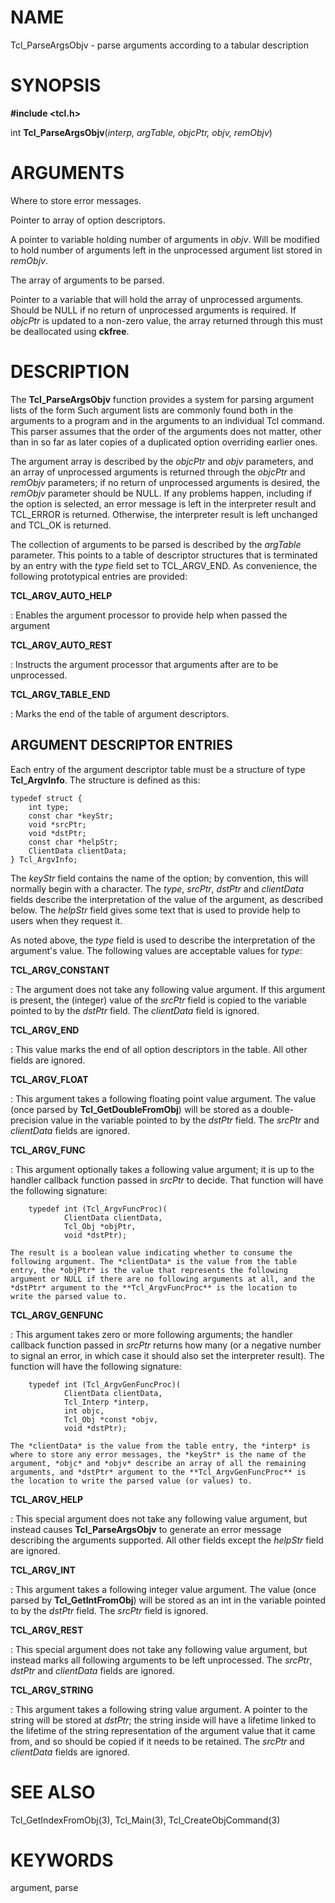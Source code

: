 # NAME

Tcl_ParseArgsObjv - parse arguments according to a tabular description

# SYNOPSIS

**#include \<tcl.h\>**

int **Tcl_ParseArgsObjv**(*interp, argTable, objcPtr, objv, remObjv*)

# ARGUMENTS

Where to store error messages.

Pointer to array of option descriptors.

A pointer to variable holding number of arguments in *objv*. Will be
modified to hold number of arguments left in the unprocessed argument
list stored in *remObjv*.

The array of arguments to be parsed.

Pointer to a variable that will hold the array of unprocessed arguments.
Should be NULL if no return of unprocessed arguments is required. If
*objcPtr* is updated to a non-zero value, the array returned through
this must be deallocated using **ckfree**.

# DESCRIPTION

The **Tcl_ParseArgsObjv** function provides a system for parsing
argument lists of the form Such argument lists are commonly found both
in the arguments to a program and in the arguments to an individual Tcl
command. This parser assumes that the order of the arguments does not
matter, other than in so far as later copies of a duplicated option
overriding earlier ones.

The argument array is described by the *objcPtr* and *objv* parameters,
and an array of unprocessed arguments is returned through the *objcPtr*
and *remObjv* parameters; if no return of unprocessed arguments is
desired, the *remObjv* parameter should be NULL. If any problems happen,
including if the option is selected, an error message is left in the
interpreter result and TCL_ERROR is returned. Otherwise, the interpreter
result is left unchanged and TCL_OK is returned.

The collection of arguments to be parsed is described by the *argTable*
parameter. This points to a table of descriptor structures that is
terminated by an entry with the *type* field set to TCL_ARGV_END. As
convenience, the following prototypical entries are provided:

**TCL_ARGV_AUTO_HELP**

:   Enables the argument processor to provide help when passed the
    argument

**TCL_ARGV_AUTO_REST**

:   Instructs the argument processor that arguments after are to be
    unprocessed.

**TCL_ARGV_TABLE_END**

:   Marks the end of the table of argument descriptors.

## ARGUMENT DESCRIPTOR ENTRIES

Each entry of the argument descriptor table must be a structure of type
**Tcl_ArgvInfo**. The structure is defined as this:

    typedef struct {
        int type;
        const char *keyStr;
        void *srcPtr;
        void *dstPtr;
        const char *helpStr;
        ClientData clientData;
    } Tcl_ArgvInfo;

The *keyStr* field contains the name of the option; by convention, this
will normally begin with a character. The *type*, *srcPtr*, *dstPtr* and
*clientData* fields describe the interpretation of the value of the
argument, as described below. The *helpStr* field gives some text that
is used to provide help to users when they request it.

As noted above, the *type* field is used to describe the interpretation
of the argument\'s value. The following values are acceptable values for
*type*:

**TCL_ARGV_CONSTANT**

:   The argument does not take any following value argument. If this
    argument is present, the (integer) value of the *srcPtr* field is
    copied to the variable pointed to by the *dstPtr* field. The
    *clientData* field is ignored.

**TCL_ARGV_END**

:   This value marks the end of all option descriptors in the table. All
    other fields are ignored.

**TCL_ARGV_FLOAT**

:   This argument takes a following floating point value argument. The
    value (once parsed by **Tcl_GetDoubleFromObj**) will be stored as a
    double-precision value in the variable pointed to by the *dstPtr*
    field. The *srcPtr* and *clientData* fields are ignored.

**TCL_ARGV_FUNC**

:   This argument optionally takes a following value argument; it is up
    to the handler callback function passed in *srcPtr* to decide. That
    function will have the following signature:

        typedef int (Tcl_ArgvFuncProc)(
                ClientData clientData,
                Tcl_Obj *objPtr,
                void *dstPtr);

    The result is a boolean value indicating whether to consume the
    following argument. The *clientData* is the value from the table
    entry, the *objPtr* is the value that represents the following
    argument or NULL if there are no following arguments at all, and the
    *dstPtr* argument to the **Tcl_ArgvFuncProc** is the location to
    write the parsed value to.

**TCL_ARGV_GENFUNC**

:   This argument takes zero or more following arguments; the handler
    callback function passed in *srcPtr* returns how many (or a negative
    number to signal an error, in which case it should also set the
    interpreter result). The function will have the following signature:

        typedef int (Tcl_ArgvGenFuncProc)(
                ClientData clientData,
                Tcl_Interp *interp,
                int objc,
                Tcl_Obj *const *objv,
                void *dstPtr);

    The *clientData* is the value from the table entry, the *interp* is
    where to store any error messages, the *keyStr* is the name of the
    argument, *objc* and *objv* describe an array of all the remaining
    arguments, and *dstPtr* argument to the **Tcl_ArgvGenFuncProc** is
    the location to write the parsed value (or values) to.

**TCL_ARGV_HELP**

:   This special argument does not take any following value argument,
    but instead causes **Tcl_ParseArgsObjv** to generate an error
    message describing the arguments supported. All other fields except
    the *helpStr* field are ignored.

**TCL_ARGV_INT**

:   This argument takes a following integer value argument. The value
    (once parsed by **Tcl_GetIntFromObj**) will be stored as an int in
    the variable pointed to by the *dstPtr* field. The *srcPtr* field is
    ignored.

**TCL_ARGV_REST**

:   This special argument does not take any following value argument,
    but instead marks all following arguments to be left unprocessed.
    The *srcPtr*, *dstPtr* and *clientData* fields are ignored.

**TCL_ARGV_STRING**

:   This argument takes a following string value argument. A pointer to
    the string will be stored at *dstPtr*; the string inside will have a
    lifetime linked to the lifetime of the string representation of the
    argument value that it came from, and so should be copied if it
    needs to be retained. The *srcPtr* and *clientData* fields are
    ignored.

# SEE ALSO

Tcl_GetIndexFromObj(3), Tcl_Main(3), Tcl_CreateObjCommand(3)

# KEYWORDS

argument, parse

<!---
Copyright (c) 2008 Donal K. Fellow
-->

